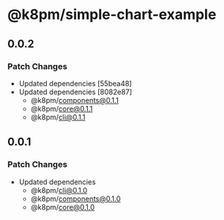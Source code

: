 # @k8pm/simple-chart-example

## 0.0.2

### Patch Changes

- Updated dependencies [55bea48]
- Updated dependencies [8082e87]
  - @k8pm/components@0.1.1
  - @k8pm/core@0.1.1
  - @k8pm/cli@0.1.1

## 0.0.1

### Patch Changes

- Updated dependencies
  - @k8pm/cli@0.1.0
  - @k8pm/components@0.1.0
  - @k8pm/core@0.1.0
